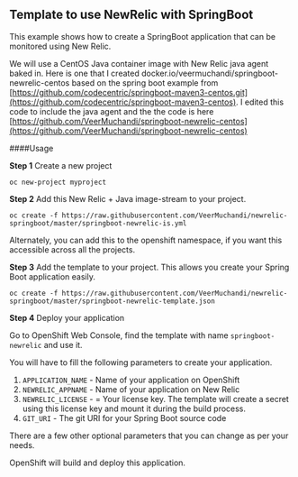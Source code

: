 ## Template to use NewRelic with SpringBoot

This example shows how to create a SpringBoot application that can be monitored using New Relic.

We will use a CentOS Java container image with New Relic java agent baked in. Here is one that I created docker.io/veermuchandi/springboot-newrelic-centos based on the spring boot example from [https://github.com/codecentric/springboot-maven3-centos.git](https://github.com/codecentric/springboot-maven3-centos). I edited this code to include the java agent and the the code is here [https://github.com/VeerMuchandi/springboot-newrelic-centos](https://github.com/VeerMuchandi/springboot-newrelic-centos)

####Usage

**Step 1** Create a new project

```
oc new-project myproject
```
**Step 2** Add this New Relic + Java image-stream to your project.

```
oc create -f https://raw.githubusercontent.com/VeerMuchandi/newrelic-springboot/master/springboot-newrelic-is.yml
```
Alternately, you can add this to the openshift namespace, if you want this accessible across all the projects.

**Step 3** Add the template to your project. This allows you create your Spring Boot application easily.

```
oc create -f https://raw.githubusercontent.com/VeerMuchandi/newrelic-springboot/master/springboot-newrelic-template.json
```

**Step 4** Deploy your application	

Go to OpenShift Web Console, find the template with name `springboot-newrelic` and use it.

You will have to fill the following parameters to create your application.		
1. `APPLICATION_NAME` - Name of your application on OpenShift		
2. `NEWRELIC_APPNAME` - Name of your application on New Relic		
3. `NEWRELIC_LICENSE` - = Your license key. The template will create a secret using this license key and mount it during the build process.		 	
4. `GIT_URI` - The git URI for your Spring Boot source code			

There are a few other optional parameters that you can change as per your needs.

OpenShift will build and deploy this application.



